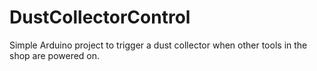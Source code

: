 # DustCollectorControl
Simple Arduino project to trigger a dust collector when other tools in the shop are powered on.
